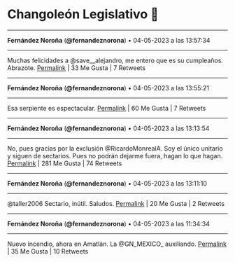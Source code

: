 # Changoleón Legislativo 🙈
*****
**Fernández Noroña** (**@fernandeznorona**) • 04-05-2023 a las 13:57:34
*****
Muchas felicidades a @save__alejandro, me entero que es su cumpleaños. Abrazote.
[Permalink](https://twitter.com/fernandeznorona/status/1654243900423372802) | 33 Me Gusta | 7 Retweets
*****
**Fernández Noroña** (**@fernandeznorona**) • 04-05-2023 a las 13:55:21
*****
Esa serpiente es espectacular.
[Permalink](https://twitter.com/fernandeznorona/status/1654243341947793408) | 60 Me Gusta | 7 Retweets
*****
**Fernández Noroña** (**@fernandeznorona**) • 04-05-2023 a las 13:13:54
*****
No, pues gracias por la exclusión @RicardoMonrealA. Soy el único unitario y siguen de sectarios. Pues no podrán dejarme fuera, hagan lo que hagan.
[Permalink](https://twitter.com/fernandeznorona/status/1654232911590350849) | 281 Me Gusta | 74 Retweets
*****
**Fernández Noroña** (**@fernandeznorona**) • 04-05-2023 a las 13:11:10
*****
@taller2006 Sectario, inútil. Saludos.
[Permalink](https://twitter.com/fernandeznorona/status/1654232221488926722) | 20 Me Gusta | 2 Retweets
*****
**Fernández Noroña** (**@fernandeznorona**) • 04-05-2023 a las 11:34:34
*****
Nuevo incendio, ahora en Amatlán. La ⁦@GN_MEXICO_⁩ auxiliando.
[Permalink](https://twitter.com/fernandeznorona/status/1654207912145981459) | 35 Me Gusta | 10 Retweets